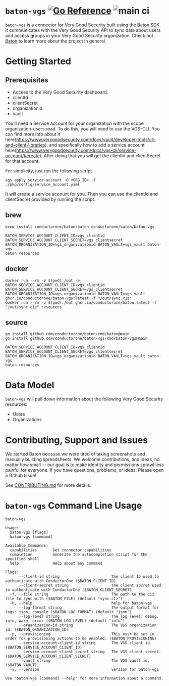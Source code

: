 # `baton-vgs` [![Go Reference](https://pkg.go.dev/badge/github.com/conductorone/baton-vgs.svg)](https://pkg.go.dev/github.com/conductorone/baton-vgs) ![main ci](https://github.com/conductorone/baton-vgs/actions/workflows/main.yaml/badge.svg)

`baton-vgs` is a connector for Very Good Security built using the [Baton SDK](https://github.com/conductorone/baton-sdk). It communicates with the Very Good Security API to sync data about users and access groups in your Very Good Security organization.
Check out [Baton](https://github.com/conductorone/baton) to learn more about the project in general.

# Getting Started

## Prerequisites

- Access to the Very Good Security dashboard.
- clientId
- clientSecret 
- organizationId
- vault

You'll need a Service account for your organization with the scope organization-users:read. To do this, you will need to use the VGS-CLI. You can find more info about it here(https://www.verygoodsecurity.com/docs/vault/developer-tools/cli-and-client-libraries), and specifically how to add a service account here(https://www.verygoodsecurity.com/docs/vgs-cli/service-account/#create). After doing that you will get the clientId and clientSecret for that account.

For simplicity, just run the following script. 
```
vgs apply service-account -O <ORG_ID> -f ./pkg/config/service_account.yaml
```

It will create a service account for you. Then you can use the clientId and clientSecret provided by running the script.  

## brew

```
brew install conductorone/baton/baton conductorone/baton/baton-vgs

BATON_SERVICE_ACCOUNT_CLIENT_ID=vgs_clientid BATON_SERVICE_ACCOUNT_CLIENT_SECRET=vgs_clientsecret BATON_ORGANIZATION_ID=vgs_organizationid BATON_VAULT=vgs_vault baton-vgs
baton resources
```

## docker

```
docker run --rm -v $(pwd):/out -e BATON_SERVICE_ACCOUNT_CLIENT_ID=vgs_clientid BATON_SERVICE_ACCOUNT_CLIENT_SECRET=vgs_clientsecret BATON_ORGANIZATION_ID=vgs_organizationid BATON_VAULT=vgs_vault ghcr.io/conductorone/baton-vgs:latest -f "/out/sync.c1z"
docker run --rm -v $(pwd):/out ghcr.io/conductorone/baton:latest -f "/out/sync.c1z" resources
```

## source

```
go install github.com/conductorone/baton/cmd/baton@main
go install github.com/conductorone/baton-vgs/cmd/baton-vgs@main

BATON_SERVICE_ACCOUNT_CLIENT_ID=vgs_clientid BATON_SERVICE_ACCOUNT_CLIENT_SECRET=vgs_clientsecret BATON_ORGANIZATION_ID=vgs_organizationid BATON_VAULT=vgs_vault baton-vgs
baton resources
```

# Data Model

`baton-vgs` will pull down information about the following Very Good Security resources:

- Users
- Organizations

# Contributing, Support and Issues

We started Baton because we were tired of taking screenshots and manually building spreadsheets. We welcome contributions, and ideas, no matter how small -- our goal is to make identity and permissions sprawl less painful for everyone. If you have questions, problems, or ideas: Please open a Github Issue!

See [CONTRIBUTING.md](https://github.com/ConductorOne/baton/blob/main/CONTRIBUTING.md) for more details.

# `baton-vgs` Command Line Usage

```
baton-vgs

Usage:
  baton-vgs [flags]
  baton-vgs [command]

Available Commands:
  capabilities       Get connector capabilities
  completion         Generate the autocompletion script for the specified shell
  help               Help about any command

Flags:
      --client-id string                       The client ID used to authenticate with ConductorOne ($BATON_CLIENT_ID)
      --client-secret string                   The client secret used to authenticate with ConductorOne ($BATON_CLIENT_SECRET)
  -f, --file string                            The path to the c1z file to sync with ($BATON_FILE) (default "sync.c1z")
  -h, --help                                   help for baton-vgs
      --log-format string                      The output format for logs: json, console ($BATON_LOG_FORMAT) (default "json")
      --log-level string                       The log level: debug, info, warn, error ($BATON_LOG_LEVEL) (default "info")
      --organization-id string                 The VGS organization id. ($BATON_ORGANIZATION_ID)
  -p, --provisioning                           This must be set in order for provisioning actions to be enabled. ($BATON_PROVISIONING)
      --service-account-client-id string       The VGS client id. ($BATON_SERVICE_ACCOUNT_CLIENT_ID)
      --service-account-client-secret string   The VGS client secret. ($BATON_SERVICE_ACCOUNT_CLIENT_SECRET)
      --vault string                           The VGS vault id. ($BATON_VAULT)
  -v, --version                                version for baton-vgs

Use "baton-vgs [command] --help" for more information about a command.
```
